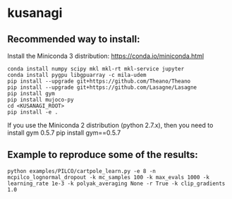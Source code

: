 # kusanagi

## Recommended way to install:

Install the Miniconda 3 distribution: https://conda.io/miniconda.html

    conda install numpy scipy mkl mkl-rt mkl-service jupyter
    conda install pygpu libgpuarray -c mila-udem
    pip install --upgrade git+https://github.com/Theano/Theano
    pip install --upgrade git+https://github.com/Lasagne/Lasagne
    pip install gym
    pip install mujoco-py
    cd <KUSANAGI_ROOT>
    pip install -e .

If you use the Miniconda 2 distribution (python 2.7.x), then you need to install gym 0.5.7
    pip install gym==0.5.7

## Example to reproduce some of the results:

    python examples/PILCO/cartpole_learn.py -e 8 -n mcpilco_lognormal_dropout -k mc_samples 100 -k max_evals 1000 -k learning_rate 1e-3 -k polyak_averaging None -r True -k clip_gradients 1.0
